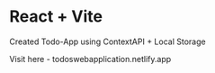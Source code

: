 # React + Vite

Created Todo-App using ContextAPI + Local Storage

Visit here -  todoswebapplication.netlify.app

